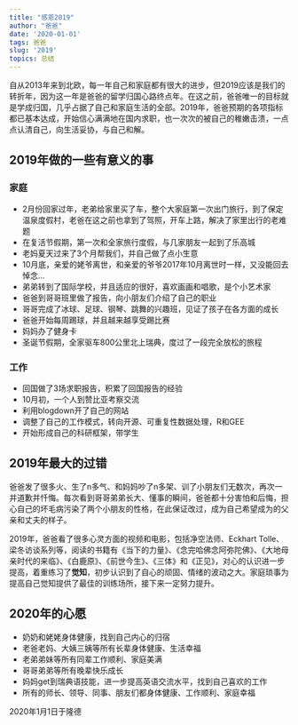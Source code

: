 ```yaml
---
title: "感恩2019"
author: "爸爸"
date: '2020-01-01'
tags: 爸爸
slug: '2019'
topics: 总结
---
```

自从2013年来到北欧，每一年自己和家庭都有很大的进步，但2019应该是我们的转折年，因为这一年是爸爸的留学归国心路终点年。在这之前，爸爸唯一的目标就是学成归国，几乎占据了自己和家庭生活的全部。2019年，爸爸预期的各项指标都已基本达成，开始信心满满地在国内求职，也一次次的被自己的稚嫩击溃，一点点认清自己，向生活妥协，与自己和解。

<!--more-->

## 2019年做的一些有意义的事

### 家庭
* 2月份回家过年，老弟给家里买了车，整个大家庭第一次出门旅行，到了保定温泉度假村，老爸在这之前也拿到了驾照，开车上路，解决了家里出行的老难题
* 在复活节假期，第一次和全家旅行度假，与几家朋友一起到了乐高城
* 老妈夏天过来了3个月帮我们，并自己做了点小生意
* 10月底，亲爱的姥爷离世，和亲爱的爷爷2017年10月离世时一样，又没能回去悼念...
* 弟弟转到了国际学校，并且适应的很好，喜欢画画和唱歌，是个小艺术家
* 爸爸到哥哥班里做了报告，向小朋友们介绍了自己的职业
* 哥哥完成了冰球、足球、钢琴、跳舞的兴趣班，见证了孩子在各方面的成长
* 爸爸开始每周踢球，并且越来越享受踢比赛
* 妈妈办了健身卡
* 圣诞节假期，全家驱车800公里北上瑞典，度过了一段完全放松的旅程

### 工作
* 回国做了3场求职报告，积累了回国报告的经验
* 10月初，一个人到赞比亚考察交流
* 利用blogdown开了自己的网站
* 调整了自己的工作模式，转向开源、可重复性数据处理，R和GEE
* 开始形成自己的科研框架，带学生

## 2019年最大的过错
爸爸发了很多火、生了n多气、和妈妈吵了n多架、训了小朋友们无数次，再次一并道歉并忏悔。每次看到哥哥弟弟长大、懂事的瞬间，爸爸都十分害怕和后悔，担心自己的坏毛病污染了两个小朋友的性格，在此保证改过，成为自己希望成为的父亲和丈夫的样子。

2019年，爸爸看了很多心灵方面的视频和电影，包括净空法师、Eckhart Tolle、梁冬访谈系列等，阅读的书籍有《当下的力量》、《念完哈佛念阿弥陀佛》、《大地母亲时代的来临》、《白鹿原》、《前世今生》、《三体》和《正见》，对心的认识进一步提高，着重练习了**觉知**，初步认识到了自心的顽固、情绪的波动之大。家庭琐事为提高自己觉知提供了最佳的训练场所，接下来一定努力提升。

## 2020年的心愿
* 奶奶和姥姥身体健康，找到自己内心的归宿
* 老爸老妈、大姨三姨等所有长辈身体健康、生活幸福
* 老弟弟妹等所有同辈工作顺利、家庭美满
* 哥哥弟弟等所有晚辈快乐成长
* 妈妈get到瑞典语技能，进一步提高英语交流水平，找到自己喜欢的工作
* 所有的师长、领导、同事、朋友们都身体健康、工作顺利、家庭幸福

2020年1月1日于隆德




